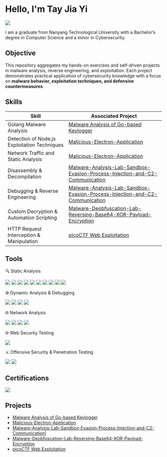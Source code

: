 # Hello, I'm Tay Jia Yi
<a href="https://linkedin.com"><img src="https://img.shields.io/badge/-LinkedIn-0072b1?&style=for-the-badge&logo=linkedin&logoColor=white" /></a>

I am a graduate from Nanyang Technological University with a Bachelor’s degree in Computer Science and a minor in Cybersecurity.

## Objective

This repository aggregates my hands-on exercises and self-driven projects in malware analysis, reverse engineering, and exploitation. Each project demonstrates practical application of cybersecurity knowledge with a focus on **malware behavior, exploitation techniques, and defensive countermeasures**.

## Skills

| Skill                                         | Associated Project         |
|-----------------------------------------------|----------------------------|
| Golang Malware Analysis          | <a href="https://github.com/Innuerr/Malware-Analysis-of-Go-based-Keylogger/tree/main">Malware Analysis of Go-based Keylogger</a>|
| Detection of Node.js Exploitation Techniques  | <a href="https://github.com/Innuerr/Malicious-Electron-Application/tree/main">Malicious-Electron-Application</a>|
| Network Traffic and Static Analysis       | <a href="https://github.com/Innuerr/Malicious-Electron-Application/tree/main">Malicious-Electron-Application</a>||
| Disassembly & Decompilation      | <a href="https://github.com/Innuerr/Malware-Analysis-Lab-Sandbox-Evasion-Process-Injection-and-C2-Communication/tree/main">Malware-Analysis-Lab-Sandbox-Evasion-Process-Injection-and-C2-Communication</a>|
| Debugging & Reverse Engineering                | <a href="https://github.com/Innuerr/Malware-Analysis-Lab-Sandbox-Evasion-Process-Injection-and-C2-Communication/tree/main">Malware-Analysis-Lab-Sandbox-Evasion-Process-Injection-and-C2-Communication</a>|
| Custom Decryption & Automation Scripting  | <a href= https://github.com/Innuerr/Malware-Deobfuscation-Lab-Reversing-Base64-XOR-Payload-Encryption/tree/main>Malware-Deobfuscation-Lab-Reversing-Base64-XOR-Payload-Encryption</a>|
| HTTP Request Interception & Manipulation  |  <a href="https://github.com/Innuerr/picoCTF-Web-Exploitation/tree/main">picoCTF Web Exploitation</a>|


## Tools


🔍 Static Analysis
<div>
    <img src="https://img.shields.io/badge/-Ghidra-FE5F55?&style=for-the-badge&logo=ghidra&logoColor=white" />
    <img src="https://img.shields.io/badge/-IDA%20Free-5C2D91?&style=for-the-badge" />
    <img src="https://img.shields.io/badge/-PEStudio-333333?&style=for-the-badge" />
    <img src="https://img.shields.io/badge/-Cutter-FF6C37?&style=for-the-badge" />
    <img src="https://img.shields.io/badge/-CFF%20Explorer-006699?&style=for-the-badge" />
    <img src="https://img.shields.io/badge/-DIE%20(Detect%20It%20Easy)-990000?&style=for-the-badge" />
    <img src="https://img.shields.io/badge/-PE--BEAR-555555?&style=for-the-badge" />
    <img src="https://img.shields.io/badge/-PE--TREE-228B22?&style=for-the-badge" />
    <img src="https://img.shields.io/badge/-capa-4CAF50?&style=for-the-badge" />
    <img src="https://img.shields.io/badge/-FLOSS-795548?&style=for-the-badge" />
</div>

⚙️ Dynamic Analysis & Debugging
<div>
    <img src="https://img.shields.io/badge/-x64dbg-006400?&style=for-the-badge" />
    <img src="https://img.shields.io/badge/-ProcMon-444444?&style=for-the-badge" />
    <img src="https://img.shields.io/badge/-Process%20Explorer-003366?&style=for-the-badge" />
  <img src="https://img.shields.io/badge/-API%20Monitoring-800080?&style=for-the-badge" />
</div>

🌐 Network Analysis
<div>
    <img src="https://img.shields.io/badge/-Wireshark-1679A7?&style=for-the-badge&logo=Wireshark&logoColor=white" />
    <img src="https://img.shields.io/badge/-REMnux-DD0031?&style=for-the-badge" />
    <img src="https://img.shields.io/badge/-TCPView-000000?&style=for-the-badge" />
    <img src="https://img.shields.io/badge/-Nmap-004F9F?&style=for-the-badge&logo=nmap&logoColor=white" />
</div>

🌐 Web Security Testing
<div>
    <img src="https://img.shields.io/badge/-Burp%20Suite-FF6633?&style=for-the-badge&logo=burp-suite&logoColor=white" />
</div>
  
⚔️ Offensive Security & Penetration Testing  
<div>
    <img src="https://img.shields.io/badge/-Metasploit-007ACC?&style=for-the-badge&logo=metasploit&logoColor=white" />
    <img src="https://img.shields.io/badge/-searchsploit-FF0000?&style=for-the-badge" />
</div>
  
## Certifications

<div>
    <a href="https://www.eccouncil.org/programs/certified-ethical-hacker-ceh/">
        <img src="https://img.shields.io/badge/-CEH-000000?&style=for-the-badge&logo=EC-Council&logoColor=white" />
    </a>
</div>

## Projects
- <a href="https://github.com/Innuerr/Malware-Analysis-of-Go-based-Keylogger/tree/main">Malware Analysis of Go-based Keylogger</a>
- <a href="https://github.com/Innuerr/Malicious-Electron-Application/tree/main">Malicious-Electron-Application</a>
- <a href="https://github.com/Innuerr/Malware-Analysis-Lab-Sandbox-Evasion-Process-Injection-and-C2-Communication/tree/main">Malware-Analysis-Lab-Sandbox-Evasion-Process-Injection-and-C2-Communication</a>|
- <a href= https://github.com/Innuerr/Malware-Deobfuscation-Lab-Reversing-Base64-XOR-Payload-Encryption/tree/main>Malware-Deobfuscation-Lab-Reversing-Base64-XOR-Payload-Encryption</a>
- <a href="https://github.com/Innuerr/picoCTF-Web-Exploitation/tree/main">picoCTF Web Exploitation</a>
